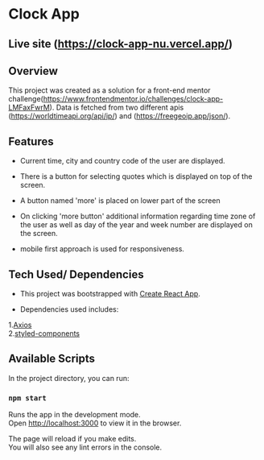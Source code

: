# Clock App

## Live site (https://clock-app-nu.vercel.app/)

## Overview

This project was created as a solution for a front-end mentor challenge(https://www.frontendmentor.io/challenges/clock-app-LMFaxFwrM). Data is fetched from two different apis (https://worldtimeapi.org/api/ip/) and (https://freegeoip.app/json/).

## Features

- Current time, city and country code of the user are displayed.

- There is a button for selecting quotes which is displayed on top of the screen.

- A button named 'more' is placed on lower part of the screen

- On clicking 'more button' additional information regarding time zone of the user as well as day of the year and week number are displayed on the screen.

- mobile first approach is used for responsiveness.

## Tech Used/ Dependencies

- This project was bootstrapped with [Create React App](https://github.com/facebook/create-react-app).

- Dependencies used includes: <br>

1.[Axios](https://www.npmjs.com/package/axios) <br>
2.[styled-components](https://www.npmjs.com/package/styled-components) <br>

## Available Scripts

In the project directory, you can run:

### `npm start`

Runs the app in the development mode.\
Open [http://localhost:3000](http://localhost:3000) to view it in the browser.

The page will reload if you make edits.\
You will also see any lint errors in the console.


